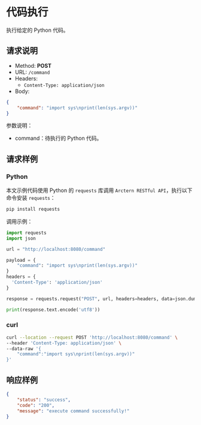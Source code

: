 # 代码执行

执行给定的 Python 代码。

## 请求说明

- Method: **POST**
- URL: `/command`
- Headers:
    - `Content-Type: application/json`
- Body:
```json
{
    "command": "import sys\nprint(len(sys.argv))"
}
```

参数说明：

- command：待执行的 Python 代码。

## 请求样例

### Python

本文示例代码使用 Python 的 `requests` 库调用 `Arctern RESTful API`，执行以下命令安装 `requests`：

```bash
pip install requests
```

调用示例：

```python
import requests
import json

url = "http://localhost:8080/command"

payload = {
    "command": "import sys\nprint(len(sys.argv))"
}
headers = {
  'Content-Type': 'application/json'
}

response = requests.request("POST", url, headers=headers, data=json.dumps(payload))

print(response.text.encode('utf8'))
```

### curl

```bash
curl --location --request POST 'http://localhost:8080/command' \
--header 'Content-Type: application/json' \
--data-raw '{
	"command":"import sys\nprint(len(sys.argv))"
}'
```

## 响应样例

```json
{
    "status": "success",
    "code": "200",
    "message": "execute command successfully!"
}
```
